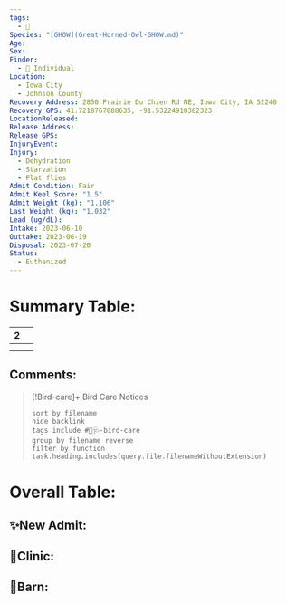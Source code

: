 ```yaml
---
tags:
  - 🦅
Species: "[GHOW](Great-Horned-Owl-GHOW.md)"
Age: 
Sex: 
Finder:
  - 🧑 Individual
Location:
  - Iowa City
  - Johnson County
Recovery Address: 2850 Prairie Du Chien Rd NE, Iowa City, IA 52240
Recovery GPS: 41.7218767888635, -91.53224910382323
LocationReleased: 
Release Address: 
Release GPS: 
InjuryEvent: 
Injury:
  - Dehydration
  - Starvation
  - Flat flies
Admit Condition: Fair
Admit Keel Score: "1.5"
Admit Weight (kg): "1.106"
Last Weight (kg): "1.032"
Lead (ug/dL): 
Intake: 2023-06-10
Outtake: 2023-06-19
Disposal: 2023-07-20
Status:
  - Euthanized
---
```


# Summary Table:

<div><table class="dataview table-view-table"><thead class="table-view-thead"><tr class="table-view-tr-header"><th class="table-view-th"><span></span><span class="dataview small-text">2</span></th><th class="table-view-th"><span></span></th></tr></thead><tbody class="table-view-tbody"><tr><td><span></span></td><td><span></span></td></tr><tr><td><span></span></td><td><span></span></td></tr></tbody></table></div>

## Comments:

> [!Bird-care]+ Bird Care Notices
>   ```tasks 
>   sort by filename
>   hide backlink
>   tags include #🦅🩺-bird-care 
>   group by filename reverse
>   filter by function task.heading.includes(query.file.filenameWithoutExtension)
>   ```

# Overall Table:

## ✨New Admit:



## 🏥Clinic:



## 🏡Barn:


